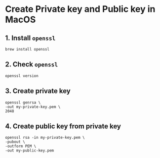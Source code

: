 # Create Private key and Public key in MacOS

## 1. Install `openssl`
```
brew install openssl
```

## 2. Check `openssl` 
```
openssl version
```

## 3. Create private key
```
openssl genrsa \                     
-out my-private-key.pem \
2048
```

## 4. Create public key from private key
```
openssl rsa -in my-private-key.pem \
-pubout \
-outform PEM \
-out my-public-key.pem
```
